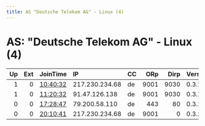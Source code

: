 ```yaml
---
title: AS "Deutsche Telekom AG" - Linux (4)
---
```


# AS: "Deutsche Telekom AG" - Linux (4)

|   Up |   Ext | JoinTime                                                                                   | IP             | CC   |   ORp |   Dirp | Version   | Contact   | Nickname     |   eFamMembers |
|-----:|------:|:-------------------------------------------------------------------------------------------|:---------------|:-----|------:|-------:|:----------|:----------|:-------------|--------------:|
|    1 |     0 | [10:40:32](https://atlas.torproject.org/#details/30CC9710E136E664C34B707C7A68EDD87FC4ED62) | 217.230.234.68 | de   |  9001 |   9030 | 0.3.2.9   | None      | Schlangenbad |             1 |
|    1 |     0 | [11:20:32](https://atlas.torproject.org/#details/47CD60BFE310497AB809C8DEA2E4902683FE7DC1) | 91.47.126.138  | de   |  9001 |   9030 | 0.3.2.9   | None      | nyanlay      |             1 |
|    0 |     0 | [17:28:47](https://atlas.torproject.org/#details/F6EF11B7769E477857C7AC59E823C3E9EC21608D) | 79.200.58.110  | de   |   443 |     80 | 0.3.2.9   | None      | pspinosa     |             1 |
|    0 |     0 | [20:10:41](https://atlas.torproject.org/#details/81E8ABD1AC17E9663813CDF7B3F7E9E262D5F421) | 217.230.234.68 | de   |  9001 |      0 | 0.3.2.9   | None      | henke        |             1 |
